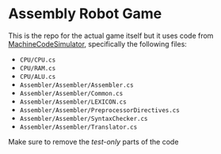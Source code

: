 # Assembly Robot Game

This is the repo for the actual game itself but it uses code from [MachineCodeSimulator](https://github.com/DanesZalor/MachineCodeSimulator "Repository for the MachineCodeSimulator"), specifically the following files:
- `CPU/CPU.cs`
- `CPU/RAM.cs`
- `CPU/ALU.cs`
- `Assembler/Assembler/Assembler.cs`
- `Assembler/Assembler/Common.cs`
- `Assembler/Assembler/LEXICON.cs`
- `Assembler/Assembler/PreprocessorDirectives.cs`
- `Assembler/Assembler/SyntaxChecker.cs`
- `Assembler/Assembler/Translator.cs`

Make sure to remove the *test-only* parts of the code
